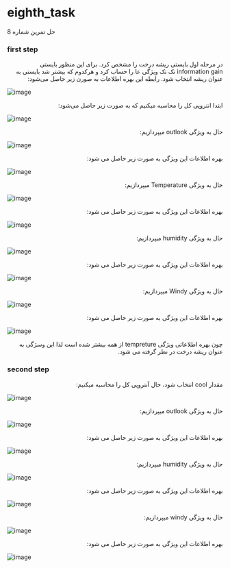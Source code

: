 # eighth_task
 حل تمرین شماره 8
### first step
<div dir="rtl">
 در مرحله اول بایستی ریشه درخت را مشخص کرد. برای این منظور بایستی information gain تک تک ویژگی عا را حساب کرد و هرکدوم که بیشتر شد بایستی به عنوان ریشه انتخاب شود. رابطه این بهره اطلاعات به صورن زیر حاصل می‌شود:
</div>

![image](https://user-images.githubusercontent.com/95109502/145264870-7d21a5b8-3265-4eb5-9974-a6e254c91074.png)

<div dir="rtl">
ابتدا انتروپی کل را محاسبه میکنیم که به صورت زیر حاصل می‌شود:
</div>

![image](https://user-images.githubusercontent.com/95109502/145271749-11ee0b71-d42d-44ac-b30f-3dfda380708d.png)

<div dir="rtl">
حال به ویژگی outlook میپردازیم:
</div>

![image](https://user-images.githubusercontent.com/95109502/145271888-c85093a3-6161-402b-80dc-b260207ebfdc.png)

<div dir="rtl">
بهره اطلاعات این ویژگی به صورت زیر حاصل می شود:
</div>

![image](https://user-images.githubusercontent.com/95109502/145274336-3ad79ff6-b8ba-4770-b2f2-9864aaec6884.png)

<div dir="rtl">
حال به ویژگی Temperature میپردازیم:
</div>

![image](https://user-images.githubusercontent.com/95109502/145274877-268dc584-d436-48ad-ba1f-c32d49184fb6.png)

<div dir="rtl">
بهره اطلاعات این ویژگی به صورت زیر حاصل می شود:
</div>

![image](https://user-images.githubusercontent.com/95109502/145275455-59bf9f35-317a-48a7-8450-b595ecc279b9.png)

<div dir="rtl">
حال به ویژگی humidity میپردازیم:
</div>

![image](https://user-images.githubusercontent.com/95109502/145275802-012d82fe-7a3d-468c-b29c-a1019d4d205d.png)

<div dir="rtl">
بهره اطلاعات این ویژگی به صورت زیر حاصل می شود:
</div>

![image](https://user-images.githubusercontent.com/95109502/145277719-ae0b3243-e0b2-4f3b-b5e1-d849b6b2c0ae.png)


<div dir="rtl">
حال به ویژگی Windy میپردازیم:
</div>

![image](https://user-images.githubusercontent.com/95109502/145278071-835e445a-035b-4738-98e4-6dacfbf0108a.png)

<div dir="rtl">
بهره اطلاعات این ویژگی به صورت زیر حاصل می شود:
</div>

![image](https://user-images.githubusercontent.com/95109502/145278611-325382f1-2a45-461c-b4d1-dfa6150fee88.png)

<div dir="rtl">
چون بهره اطلاعاتی ویژگی tempreture از همه بیشتر شده است لذا این وسژگی به عنوان ریشه درخت در نظر گرفته می شود. 
</div>

### second step

<div dir="rtl">
مقدار cool انتخاب شود، حال آنتروپی کل را محاسبه میکنیم:
</div>


![image](https://user-images.githubusercontent.com/95109502/145289096-7da45591-605a-44e3-933e-2042f21dcd70.png)


<div dir="rtl">
حال به ویژگی outlook میپردازیم:
</div>

![image](https://user-images.githubusercontent.com/95109502/145289645-26601b89-5a24-4f0d-9552-3d2680f8c58c.png)


<div dir="rtl">
بهره اطلاعات این ویژگی به صورت زیر حاصل می شود:
</div>

![image](https://user-images.githubusercontent.com/95109502/145290199-8fbc26ad-88c4-4efc-bc3b-577e421a571e.png)

<div dir="rtl">
حال به ویژگی humidity میپردازیم:
</div>

![image](https://user-images.githubusercontent.com/95109502/145290528-b05ea769-1f9e-4a54-9a57-8053c589ee5c.png)

<div dir="rtl">
بهره اطلاعات این ویژگی به صورت زیر حاصل می شود:
</div>

![image](https://user-images.githubusercontent.com/95109502/145290968-a36e113d-5853-4b8d-a656-277209e092f8.png)

<div dir="rtl">
حال به ویژگی windy میپردازیم:
</div>

![image](https://user-images.githubusercontent.com/95109502/145291388-480eb6c6-ebb8-403c-9456-51fcc24243e9.png)

<div dir="rtl">
بهره اطلاعات این ویژگی به صورت زیر حاصل می شود:
</div>

![image](https://user-images.githubusercontent.com/95109502/145292219-3d0278e8-55f2-4318-9f7c-2860aec3b7ce.png)
